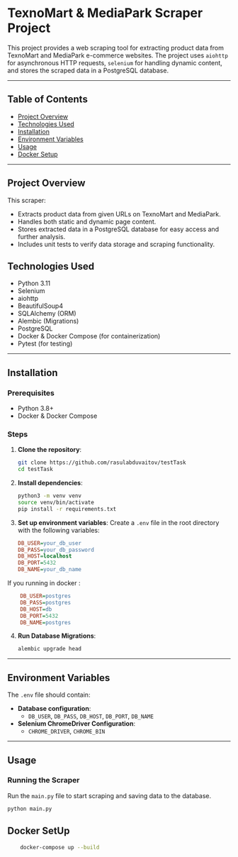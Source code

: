 # TexnoMart & MediaPark Scraper Project

This project provides a web scraping tool for extracting product data from TexnoMart and MediaPark e-commerce websites. The project uses `aiohttp` for asynchronous HTTP requests, `selenium` for handling dynamic content, and stores the scraped data in a PostgreSQL database.

---

## Table of Contents
- [Project Overview](#project-overview)
- [Technologies Used](#technologies-used)
- [Installation](#installation)
- [Environment Variables](#environment-variables)
- [Usage](#usage)
- [Docker Setup](#docker-setup)

---

## Project Overview

This scraper:
- Extracts product data from given URLs on TexnoMart and MediaPark.
- Handles both static and dynamic page content.
- Stores extracted data in a PostgreSQL database for easy access and further analysis.
- Includes unit tests to verify data storage and scraping functionality.

## Technologies Used

- Python 3.11
- Selenium
- aiohttp
- BeautifulSoup4
- SQLAlchemy (ORM)
- Alembic (Migrations)
- PostgreSQL
- Docker & Docker Compose (for containerization)
- Pytest (for testing)

---

## Installation

### Prerequisites

- Python 3.8+
- Docker & Docker Compose

### Steps

1. **Clone the repository**:
    ```bash
    git clone https://github.com/rasulabduvaitov/testTask
    cd testTask
    ```

2. **Install dependencies**:
    ```bash
    python3 -m venv venv
    source venv/bin/activate
    pip install -r requirements.txt
    ```

3. **Set up environment variables**:
    Create a `.env` file in the root directory with the following variables:

    ```ini
    DB_USER=your_db_user
    DB_PASS=your_db_password
    DB_HOST=localhost
    DB_PORT=5432
    DB_NAME=your_db_name
   ```
If you running in docker :

```ini
    DB_USER=postgres
    DB_PASS=postgres
    DB_HOST=db
    DB_PORT=5432
    DB_NAME=postgres
   ```

4. **Run Database Migrations**:
    ```bash
    alembic upgrade head
    ```

---

## Environment Variables

The `.env` file should contain:

- **Database configuration**:
    - `DB_USER`, `DB_PASS`, `DB_HOST`, `DB_PORT`, `DB_NAME`
- **Selenium ChromeDriver Configuration**:
    - `CHROME_DRIVER`, `CHROME_BIN`

---

## Usage

### Running the Scraper

Run the `main.py` file to start scraping and saving data to the database.

```bash
python main.py
```


## Docker SetUp
```bash
    docker-compose up --build
```
